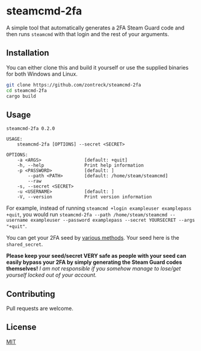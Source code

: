 # steamcmd-2fa

A simple tool that automatically generates a 2FA Steam Guard code and then runs `steamcmd` with that login and the rest of your arguments.

## Installation

You can either clone this and build it yourself or use the supplied binaries for both Windows and Linux.

```bash
git clone https://github.com/zontreck/steamcmd-2fa
cd steamcmd-2fa
cargo build
```

## Usage
```
steamcmd-2fa 0.2.0

USAGE:
    steamcmd-2fa [OPTIONS] --secret <SECRET>

OPTIONS:
    -a <ARGS>                [default: +quit]
    -h, --help               Print help information
    -p <PASSWORD>            [default: ]
        --path <PATH>        [default: /home/steam/steamcmd]
        --raw                
    -s, --secret <SECRET>    
    -u <USERNAME>            [default: ]
    -V, --version            Print version information
```

For example, instead of running `steamcmd +login exampleuser examplepass +quit`, you would run `steamcmd-2fa --path /home/steam/steamcmd --username exampleuser --password examplepass --secret YOURSECRET --args "+quit"`. 

You can get your 2FA seed by [various methods](https://github.com/SteamTimeIdler/stidler/wiki/Getting-your-%27shared_secret%27-code-for-use-with-Auto-Restarter-on-Mobile-Authentication). Your seed here is the `shared_secret`.

**Please keep your seed/secret VERY safe as people with your seed can easily bypass your 2FA by simply generating the Steam Guard codes themselves!**
*I am not responsible if you somehow manage to lose/get yourself locked out of your account.*

## Contributing
Pull requests are welcome. 
## License
[MIT](https://choosealicense.com/licenses/mit/)
